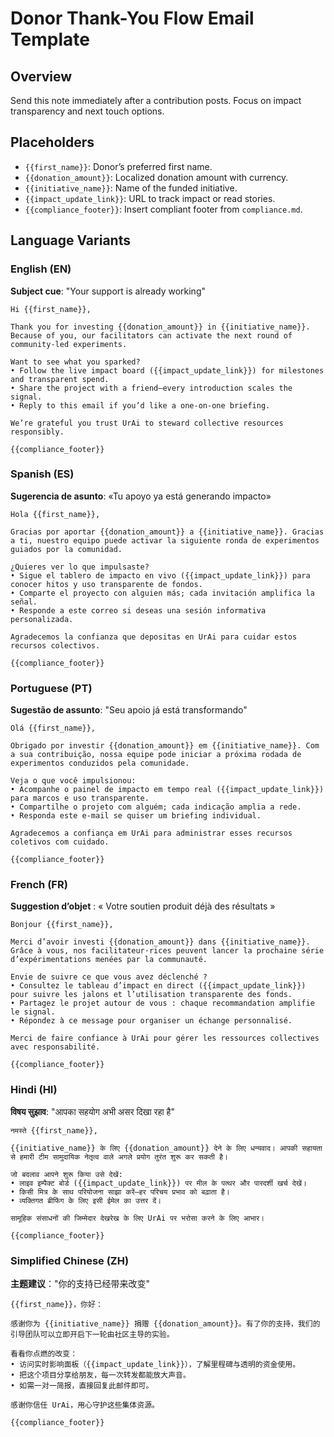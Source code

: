 # Donor Thank-You Flow Email Template

## Overview
Send this note immediately after a contribution posts. Focus on impact transparency and next touch options.

## Placeholders
- `{{first_name}}`: Donor’s preferred first name.
- `{{donation_amount}}`: Localized donation amount with currency.
- `{{initiative_name}}`: Name of the funded initiative.
- `{{impact_update_link}}`: URL to track impact or read stories.
- `{{compliance_footer}}`: Insert compliant footer from `compliance.md`.

## Language Variants

### English (EN)
**Subject cue**: "Your support is already working"

```
Hi {{first_name}},

Thank you for investing {{donation_amount}} in {{initiative_name}}. Because of you, our facilitators can activate the next round of community-led experiments.

Want to see what you sparked?
• Follow the live impact board ({{impact_update_link}}) for milestones and transparent spend.
• Share the project with a friend—every introduction scales the signal.
• Reply to this email if you’d like a one-on-one briefing.

We’re grateful you trust UrAi to steward collective resources responsibly.

{{compliance_footer}}
```

### Spanish (ES)
**Sugerencia de asunto**: «Tu apoyo ya está generando impacto»

```
Hola {{first_name}},

Gracias por aportar {{donation_amount}} a {{initiative_name}}. Gracias a ti, nuestro equipo puede activar la siguiente ronda de experimentos guiados por la comunidad.

¿Quieres ver lo que impulsaste?
• Sigue el tablero de impacto en vivo ({{impact_update_link}}) para conocer hitos y uso transparente de fondos.
• Comparte el proyecto con alguien más; cada invitación amplifica la señal.
• Responde a este correo si deseas una sesión informativa personalizada.

Agradecemos la confianza que depositas en UrAi para cuidar estos recursos colectivos.

{{compliance_footer}}
```

### Portuguese (PT)
**Sugestão de assunto**: "Seu apoio já está transformando"

```
Olá {{first_name}},

Obrigado por investir {{donation_amount}} em {{initiative_name}}. Com a sua contribuição, nossa equipe pode iniciar a próxima rodada de experimentos conduzidos pela comunidade.

Veja o que você impulsionou:
• Acompanhe o painel de impacto em tempo real ({{impact_update_link}}) para marcos e uso transparente.
• Compartilhe o projeto com alguém; cada indicação amplia a rede.
• Responda este e-mail se quiser um briefing individual.

Agradecemos a confiança em UrAi para administrar esses recursos coletivos com cuidado.

{{compliance_footer}}
```

### French (FR)
**Suggestion d’objet** : « Votre soutien produit déjà des résultats »

```
Bonjour {{first_name}},

Merci d’avoir investi {{donation_amount}} dans {{initiative_name}}. Grâce à vous, nos facilitateur·rices peuvent lancer la prochaine série d’expérimentations menées par la communauté.

Envie de suivre ce que vous avez déclenché ?
• Consultez le tableau d’impact en direct ({{impact_update_link}}) pour suivre les jalons et l’utilisation transparente des fonds.
• Partagez le projet autour de vous : chaque recommandation amplifie le signal.
• Répondez à ce message pour organiser un échange personnalisé.

Merci de faire confiance à UrAi pour gérer les ressources collectives avec responsabilité.

{{compliance_footer}}
```

### Hindi (HI)
**विषय सुझाव**: "आपका सहयोग अभी असर दिखा रहा है"

```
नमस्ते {{first_name}},

{{initiative_name}} के लिए {{donation_amount}} देने के लिए धन्यवाद। आपकी सहायता से हमारी टीम सामुदायिक नेतृत्व वाले अगले प्रयोग तुरंत शुरू कर सकती है।

जो बदलाव आपने शुरू किया उसे देखें:
• लाइव इम्पैक्ट बोर्ड ({{impact_update_link}}) पर मील के पत्थर और पारदर्शी खर्च देखें।
• किसी मित्र के साथ परियोजना साझा करें—हर परिचय प्रभाव को बढ़ाता है।
• व्यक्तिगत ब्रीफिंग के लिए इसी ईमेल का उत्तर दें।

सामूहिक संसाधनों की जिम्मेदार देखरेख के लिए UrAi पर भरोसा करने के लिए आभार।

{{compliance_footer}}
```

### Simplified Chinese (ZH)
**主题建议**："你的支持已经带来改变"

```
{{first_name}}，你好：

感谢你为 {{initiative_name}} 捐赠 {{donation_amount}}。有了你的支持，我们的引导团队可以立即开启下一轮由社区主导的实验。

看看你点燃的改变：
• 访问实时影响面板（{{impact_update_link}}），了解里程碑与透明的资金使用。
• 把这个项目分享给朋友，每一次转发都能放大声音。
• 如需一对一简报，直接回复此邮件即可。

感谢你信任 UrAi，用心守护这些集体资源。

{{compliance_footer}}
```
